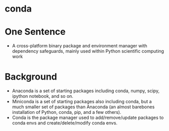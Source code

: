 # conda

# One Sentence
* A cross-platform binary package and environment manager with dependency safeguards, mainly used within Python scientific computing work

# Background
- Anaconda is a set of starting packages including conda, numpy, scipy, ipython notebook, and so on.
- Miniconda is a set of starting packages also including conda, but a much smaller set of packages than Anaconda (an almost barebones installation of Python, conda, pip, and a few others).
- Conda is the package manager used to add/remove/update packages to conda envs and create/delete/modify conda envs.

